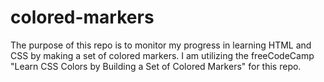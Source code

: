 # colored-markers
The purpose of this repo is to monitor my progress in learning HTML and CSS by making a set of colored markers. I am utilizing the freeCodeCamp "Learn CSS Colors by Building a Set of Colored Markers" for this repo.

